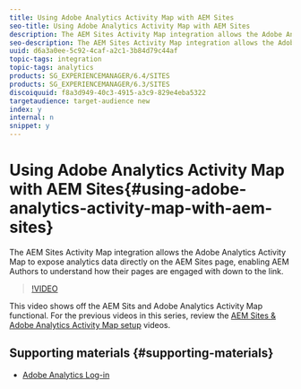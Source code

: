 ```yaml
---
title: Using Adobe Analytics Activity Map with AEM Sites
seo-title: Using Adobe Analytics Activity Map with AEM Sites
description: The AEM Sites Activity Map integration allows the Adobe Analytics Activity Map to expose analytics data directly on the AEM Sites page, enabling AEM Authors to understand how their pages are engaged with down to the link. 
seo-description: The AEM Sites Activity Map integration allows the Adobe Analytics Activity Map to expose analytics data directly on the AEM Sites page, enabling AEM Authors to understand how their pages are engaged with down to the link. 
uuid: d6a3a0ee-5c92-4caf-a2c1-3b84d79c44af
topic-tags: integration
topic-tags: analytics
products: SG_EXPERIENCEMANAGER/6.4/SITES
products: SG_EXPERIENCEMANAGER/6.3/SITES
discoiquuid: f8a3d949-40c3-4915-a3c9-829e4eba5322
targetaudience: target-audience new
index: y
internal: n
snippet: y
---
```


# Using Adobe Analytics Activity Map with AEM Sites{#using-adobe-analytics-activity-map-with-aem-sites}

The AEM Sites Activity Map integration allows the Adobe Analytics Activity Map to expose analytics data directly on the AEM Sites page, enabling AEM Authors to understand how their pages are engaged with down to the link.

>[!VIDEO](https://video.tv.adobe.com/v/17436/?quality=9)

This video shows off the AEM Sits and Adobe Analytics Activity Map functional. For the previous videos in this series, review the [AEM Sites & Adobe Analytics Activity Map setup](../../sites/using/activity-map-feature-video-setup.md) videos.

## Supporting materials {#supporting-materials}

* [Adobe Analytics Log-in](https://my.omniture.com/login/)

